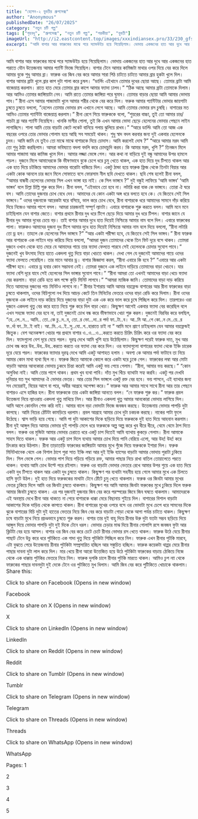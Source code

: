 ```yaml
---
title: "হেলেন-২ যুবতীর গ্রুপসেক্স"
author: "Anonymous"
publishedDate: "26/07/2025"
category: "নতুন চটি গল্প"
tags: ["গৃহবধূ", "গ্রুপসেক্স", "নতুন চটি গল্প", "পরকীয়া", "যুবতী"]
imageUrl: "http://i2.eastcontent.top/images/xxxindiansex.pro/33/230_gfs_in_nasty.jpg"
excerpt: "আমি বাশার আর ফারুকের মাঝে পরে স্যান্ডউইচ হয়ে গিয়েছিলাম। ভোদায় একজনের হাত আর দুধে আর একজনের হাত পরাতে যৌন উত্তেজনায় আমার প্যান্টি ভিজে গিয়েছিল। বাশার টেনে আমার কামিজটা মাথার ওপর দিয়ে বের করে দিলে আমার..."
---
```


আমি বাশার আর ফারুকের মাঝে পরে স্যান্ডউইচ হয়ে গিয়েছিলাম। ভোদায় একজনের হাত আর দুধে আর একজনের হাত পরাতে যৌন উত্তেজনায় আমার প্যান্টি ভিজে গিয়েছিল। বাশার টেনে আমার কামিজটা মাথার ওপর দিয়ে বের করে দিলে আমার বুকে শুধু আমার ব্রা। ফারুক ওর জিব বের করে আমার সারা পিঠ চাটতে চাটতে আমার ব্রার হুকটা খুলে দিল। বাশার আমার ব্রাটা খুলে ব্রার কাপ দুটা পালা করে চুষল।
“ডার্লিং এইখানে তোমার দুধের ছোয়া আছে। তোমার ব্রাটা আমি বাজেয়াপ্ত করলাম। রাতে হাত মেরে তোমার ব্রার কাপে আমার ফ্যাদা ঢালব।”
“ঠিক আছে আমার ব্রাটা তোমাকে দিলাম। আর আমিও তোমার জাঙ্গিায়াটা নেব। আমি রাতে তোমার জাঙ্গিয়া পরে ঘুমাব। তোমার বাড়ার ছোয়া আমি আমার ভোদায় পাব।”
রীনা এসে আমার পাজামাটা খুলে আমার শরীর থেকে বের করে দিল। ফরুক আমার প্যান্টিটার ভোদার জায়গাটা চুষতে চুষতে বললো,
“হেলেন তোমার ভোদার রস এখানে লেগে আছে। আমি তোমার ভোদার রস চুষছি। বাশারের মত আমিও তোমার প্যান্টিটা বাজেয়াপ্ত করলাম।”
রীনা রেগে গিয়ে ফারুককে বলো,
“শুয়রের বাচ্চা, তুই তো আমার চার/পাচটা ব্রা আর প্যান্টি নিয়েছিস। খানকি মাগীর পোলা, তুই কি এখন আমার ভোদা ছেড়ে হেলেনের ভোদার পেছনে লাইন লাগাচ্ছিস। শালা আমি তোর বাড়াটা কেটে লকেট বানিয়ে গলায় ঝুলিয়ে রাখব।”
“আরে ডার্লিং আমি তো আজ এক বছরের ‍ওপরে তোর ভোদার গোলাম হয়ে আছি সব সময়েই থাকব। শুধু স্বাদ বদল করবার জন্য দুই একবার হেলেনকে চুদব। আমি জানি যে তুইও তো মাঝে মাঝে বাশারকে দিয়ে চোদাস। আমি করলেই দোষ ?”
“আরে আমার মরদ আমি তো শুধু ঠাট্টা করছিলাম। আমরা ভবিষ্যতে বদলা বদলি করে চোদাচুদি করব। কি আমার মরদ, খুশি ?”
তিনজন মিলে আমার পাজামা আর কামিজ খুলে দিল। আমার লজ্জা ভেঙ্গে গেল।
আর কথা না বাড়িয়ে দুই বন্ধু আমাদের উপর হামলে পড়ল। দুজনে মিলে আমাদেরকে কি ভীষণভাবে বুকে চেপে ধরে চুমু খেতে থাকল, এক হাত দিয়ে দুধ টিপতে থাকল আর এক হাত দিয়ে চটকিয়ে আমাদের ভোদার বারোটা বাজিয়ে দিল। একটু ঠান্ডা হয়ে ফারুক ফ্রিজ থেকে তিনটা বিয়ার আর একটা কোক আনলে চার জনে মিলে সোফাতে বসে ফোরসাম নীল ছবি দেখতে থাকল। ছবি শেষ হলেই রীনা বলল,
“আমার বান্ধবী হেলেনের ভোদার সিল এখন ভাঙ্গা হয় নাই। কে সিল ভাঙ্গবে ?”
দুই বন্ধুই লাফিয়ে ‘আমি ভাঙ্গব’ ‘আমি ভাঙ্গব’ বলে চিল্লা চিল্লি শুরু করে দিল। রীনা বলল,
“এইভাবে তো হবে না। লটারি করা যাক কে ভাঙ্গবে। তোরা ঐ ঘরে বস। আমি তোদের দুজনার চোখ বেধে দেব। আমাদের যে কোন একটা অঙ্গ ধরে বলতে হবে কে। যে জিতবে সেই সিল ভাঙ্গবে।”
ওদের দুজনাকে আরেকটা ঘরে বসিয়ে, ভাল করে চোখ বেধে, রীনা বাশারকে ধরে আমাদের সামনে দাঁড় করিয়ে দিয়ে নিজেও আমার পাশে বসল। আমরা চারজনাই সম্পূর্ণ ল্যাংটা। এবারে বাশারকে শুরু করতে বলল। আমি মনে মনে চাইছিলাম যেন বাশার জেতে। বাশার প্রথমে রীনার দুধ ধরে টিপে ছেড়ে দিয়ে আমার দুধ ধরে টিপল। বাশার জানে যে রীনার দুধ আমার দুধের চেয়ে বড়। তাই বাশার আমার দুধে হাত দিয়েই নিশ্চিন্তে আমার নাম বলে দিল। এবারে ফারুকের পালা। ফারুকও আমাদের ‍দুজনা দুধ টিপে আমার দুধে হাত দিয়েই নিশ্চিন্তে আমার নাম বলে দিয়ে বললো,
“রীনা লটারি তো ড্র হল। তাহলে কে হেলেনের সিল ভাঙ্গবে ?”
“আর একটা পরীক্ষা হবে, যে জিতবে সেই সিল ভাঙ্গব।”
রীনা ফারুক আর বাশারকে এক লাইনে দাড় করিয়ে দিয়ে বললো,
“আমরা দুজন তোমাদের থেকে তিন ফিট দূরে বসে থাকব। তোমরা দুজনে ওখান থেকে হাত মেরে যে আমাদের গায়ে তার ফ্যাদা ফেলতে পারবে সেই হেলেনকে চোদার সুযোগ পাবে।”
দুজনেই খুব উৎসাহ নিয়ে হাতে একদলা থুতু দিয়ে বাড়া খেচতে থাকল। দেখা গেল যে দুজনেই আমাদের গায়ে ওদের ফ্যাদা ফেলতে পেরেছিল। তার মানে আবার ড্র। বাশার জিজ্ঞাসা করল,
“রীনা এবারে কি হবে ?”
“এবারে আর একটা পরীক্ষা হবে। এবারে ড্র হবার কোন সম্ভাবনা নেই। তোমরা দুজনে এক লাইনে দাড়িয়ে তোমাদের বাড়া খেচবে। যার ফ্যাদা বেশি দূরে যাবে সেই হেলেনের সিল ভাঙ্গার সুযোগ পাবে।”
“রীনা আমরা তো এখনই আমাদের বাড়া খেচে ফ্যাদা বের করলাম। বাড়া রেডি হতে কম পক্ষে কুড়ি মিনিট লাগবে।”
“আমরা ম্যজিক জানি। তোমাদের বাড়া দাড় করিয়ে দিতে আমাদের দুজনের পাচ মিনিটও লাগবে না।”
রীনার ইশারায় আমি আমার বয়ফ্রেন্ড বাশারের আর রীনা ফারুকের বাড়া চুষতে থাকলাম, ওদের বিচিগুলো নখ দিয়ে আচড় কেটে তিন মিনিটের ভেতরে ওদের বাড়া রেডি করে দিলাম।
রীনা ওদের দুজনকে এক লাইনে দাড় করিয়ে দিয়ে দুজনের বাড়া দুটা এক এক করে ভাল করে চুষে পিচ্ছিল করে দিল। তারপরেও ওরা দুজনে একদলা থুতু বের করে হাতে নিয়ে শুরু করে দিল বাড়া খেচা। কিছুক্ষণ আগেই একবার ফ্যাদা বের করেছিল বলে এখন সহজে ফ্যাদা বের হবে না, তাই দুজনেই চোখ বন্ধ করে ভীষণভাবে খেচা শুরু করল। দুজনেই বিরবির করে বলছিল,
“হে..লে..ন… আমি.. তো..কে চু..দ..ব, তো..র ভো…দা..র পর্দা ফা..টা..ব। আ..মি আ..গে কো..ন মে..য়ে..র ফ..র্দা ফা..টা..ই নাই। আ..মি..এ..ই..সু..যো..গ..হারাতে চাই না “
আমি মনে প্রাণে চাইছলাম যেন আমার বয়ফ্রেন্ডই জিতুক। বেশ অনেকক্ষণ খেচার পর প্রথমে বাশার ও..ও…ও…করতে করতে চিরিৎ চিরিৎ করে ওর ফ্যাদা বের করে দিল। ফ্যাদগুলো বেশ দূরে যেয়ে পরল। দূরত্ব দেখে আমি খুশি হয়ে উঠেছিলাম। কিছুক্ষণ পরেই ফারুক দাত, মুখ আর চোখ বন্ধ করে উহ..উহ..উহ..করতে করতে ওর ফ্যাদা বের করে দিল। ওর ফ্যাদাগুলো বাশারের ফ্যাদা থেকে ইঞ্চি চারেক দূরে যেয়ে পরল। ফারুকের ফ্যাদার দূরত্ব দেখে আমি একটু আশাহত হলাম । অবশ্য কে আমার পর্দা ফাটাবে তা নিয়ে আমার কোন মাথা ব্যথা ছিল না।
ফারুক জিতে আমাকে কোলে করে একটা ঘরে ঢুকে গেল। ফারুকের লম্বা আর মোটা বাড়াটা আমার আনকোরা ভোদায় ঢুকবে চিন্তা করেই আমি একটু ভয় পেয়ে গেলাম।
“রীনা, আমার ভয় করছে।”
“কোন অসুবিধা নাই। আমি তোর পাশে থাকব। প্রথম খুব ব্যথা পাবি। দাঁত মুখ খিঁচে ব্যাথাটা সহ্য করবি। একটু পর দেখবি দুনিয়ার যত সুখ আমাদের ঐ ভোদার ভেতর। আর তোর সিল ভাঙ্গলে একটু রক্ত বের হবে। ভয় পাসনে, এই ব্যাথার জন্য সব মেয়েরাই, বিয়ের আগে বা পরে, অধীর আগ্রহে অপেক্ষা করে।”
ফারুক আর আমার সাথে সাথে রীনা আর তার পেছনে বাশারও এসে হাজির হল। রীনা ফারুককে তার একটা জাঙ্গিয়া আনতে বলল।
“নে ফারুক শুরু কর।”
ফারুক প্রবল উত্তেজনা নিয়ে ল্যাওরায় একদলা থুতু মাখিয়ে নিল। আর রীনাও একদলা থুতু আমার আনকোরা ভোদায় লাগিয়ে দিল। আমি আগে কোনদিন শেভ করি নাই। আমার বালে বড়া ভোদাটা ভিজে জবজব করছে। উত্তেজনায় ভোদার পাপড়ি দুটা কাপছে। আমি নিচের ঠোঁটটা কামড়িয়ে ধরলাম। প্রবল আগ্রহে আমার চোখ দুটা চকচক করছে। নাকের পাটা ফুলে উঠেছে। শ্বাস ভাড়ি হয়ে গেছে। আমি পা দুটা আকাশের দিকে ছড়িয়ে দিয়ে ফরুককে দুই হাত দিয়ে আহবান করলাম। রীনা দুই আঙ্গুল দিয়ে আমার ভোদার দুই পাপড়ি মেলে ধরে ফরুককে অল্প অল্প করে খুব ধীরে ধীরে, থেমে থেমে ঠাপ দিতে বলল। ফরুক ওর মুন্ডিটা আমার ভোদার চেরাতে ধরে একটু চাপ দিতেই আমি ব্যাথায় কুকড়ে গেলাম। রীনা আমাকে সাহস দিতে থাকল। ফরুক আর একটু চাপ দিলে ব্যথায় আমার চোখ দিয়ে পানি বেরিয়ে এলো, আর উহ! উহ! করে চিৎকার করে উঠলাম। রীনা তাড়াতাড়ি ফারুকের জাঙ্গিয়াটা আমার মুখে গুঁজে দিয়ে ফরুককে ইশারা দিল। ফরুক মিনিটখানেক থেমে এক বিশাল ঠাপে পুরা সাত ইঞ্চি লম্বা আর দুই ইঞ্চি ব্যাসের বাড়াটা আমার ভোদায় পুরাটা ঢুকিয়ে দিল। সিল ভেঙ্গে গেল। ভোদার পাশ দিয়ে গড়িয়ে গড়িয়ে রক্ত, আমার পাছার নিচে রাখা বাতিল তোয়ালেতে পরতে থাকল। ব্যথায় আমি চোখ উল্টে পরে রইলাম। ফরুক ওর বাড়াটা ভোদার ভেতরে রেখে আমার উপর শুয়ে এক হাত দিয়ে একটা দুধ টিপতে থাকল আর একটা দুধ চুষতে থাকল। কিছুক্ষণ পর ব্যথাটা সহনীয় হয়ে গেলে আমার মুখে এক চিলতে হাসি ফুটে উঠল। দুই হাত দিয়ে ফরুককের মাথাটা টেনে ঠোঁটে চুমু খেতে থাকলাম। ফরুক ওর জিবটা আমার মুখের ভেতর ঢুকিয়ে দিলে আমি ওর জিবটা চুষতে থাকলাম। কিছুক্ষণ পর আমি আমার জিবটা ফরুকের মুখে ঢুকিয়ে দিলে ফরুক আমার জিবটা চুষতে থাকল। এর পর দুজনাই দুজনার জিব বের করে পরস্পরের জিবে জিব ঘষতে থাকলাম। আমাদেরকে এই অবস্থায় দেখে রীনা আর
থাকতে না পেরে বাশারকে ধাক্কা মেরে বিছানায় শুইয়ে দিল। বাশারের বিশাল বাড়াটা আকাশের দিকে দাড়িয় থেকে কাপতে থাকল। রীনা বাশারের মুখের ওপরে বসে ওর ভোদাটা মুখে চেপে ধরে সামনের দিকে ঝুকে বাশারের বিচি দুটা দুই হাতের ভেতরে নিয়ে জিব বের করে বাড়াটা গোড়া থেকে আগা পর্যন্ত চাটতে থাকল। কিছুক্ষণ চষে বাড়াটা মুখে নিয়ে প্রচণ্ডভাবে চুষতে শুরু করল। বাশার তার দুই বাহু দিয়ে রীনার উরু দুটা যতটা সম্ভব ছড়িয়ে দিয়ে আঙ্গুল দিয়ে ভোদার পাপড়ি দুটা দুই দিকে টেনে ধরল। ভোদার চেড়ার মাঝ দিয়ে রীনার গোলাপি রসে জবজব ফুটা আর ক্লিটটা বের হয়ে আসল। বাশার ওর জিব বের করে চেটে চেটে রীনার ভোদার রস খেতে থাকল। ফারুক উঠে যেয়ে রীনার পাছাট টেনে উচু করে ধরে পুটকিতে এক গাদা থুতু দিয়ে পুটকিটা পিচ্ছিল করে নিল। ফারুক এখন রীনার পুটকি মারবে, এটা বুঝতে পেরে উত্তেজনায় রীনার পুটকিটা সম্প্রসারিত হচ্ছিল আর সঙ্কুচিত হচ্ছিল। ফারুক কয়েকটা থাপ্পর মেরে রীনার পাছার দাবনা দুটা লাল করে দিল। মার খেয়ে রীনা আরো উত্তেজিত হয়ে উঠে পুটকিটা ফারুকের বাড়ায় ঠেকিয়ে নিজে থেকে এক ধাক্কায় পুটকির ভেতরে নিয়ে নিল। ফারুক দুলকি চালে রীনার পুটকি মারতে থাকল। আমিও চুপ নাা থেকে ফারুকের পাছার দাবনদুটা দুই দেকে টেনে ওর পুটকিতে মুখ ধিলাম। আমি জিব বের করে পুটিকিতে খোচাকে থাকলাম।
Share this:


Click to share on Facebook (Opens in new window)


Facebook




Click to share on X (Opens in new window)


X




Click to share on LinkedIn (Opens in new window)


LinkedIn




Click to share on Reddit (Opens in new window)


Reddit




Click to share on Tumblr (Opens in new window)


Tumblr




Click to share on Telegram (Opens in new window)


Telegram




Click to share on Threads (Opens in new window)


Threads




Click to share on WhatsApp (Opens in new window)


WhatsApp


Pages: 
1
 
2
 
3
 
4
 
5
